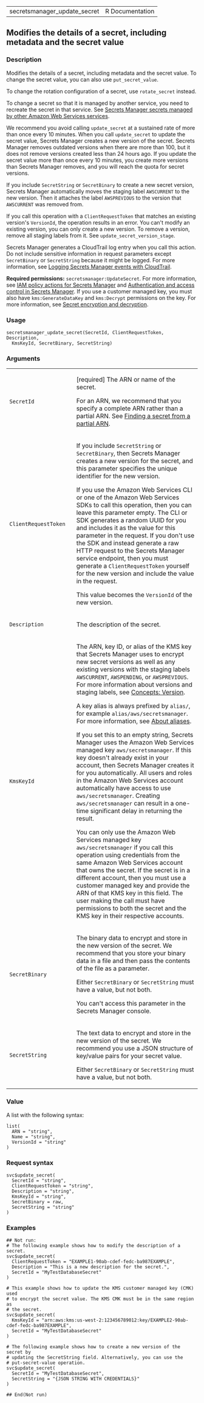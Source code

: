 <table style="width: 100%;">
<tbody>
<tr class="odd">
<td>secretsmanager_update_secret</td>
<td style="text-align: right;">R Documentation</td>
</tr>
</tbody>
</table>

## Modifies the details of a secret, including metadata and the secret value

### Description

Modifies the details of a secret, including metadata and the secret
value. To change the secret value, you can also use `put_secret_value`.

To change the rotation configuration of a secret, use `rotate_secret`
instead.

To change a secret so that it is managed by another service, you need to
recreate the secret in that service. See [Secrets Manager secrets
managed by other Amazon Web Services
services](https://docs.aws.amazon.com/secretsmanager/latest/userguide/service-linked-secrets.html).

We recommend you avoid calling `update_secret` at a sustained rate of
more than once every 10 minutes. When you call `update_secret` to update
the secret value, Secrets Manager creates a new version of the secret.
Secrets Manager removes outdated versions when there are more than 100,
but it does not remove versions created less than 24 hours ago. If you
update the secret value more than once every 10 minutes, you create more
versions than Secrets Manager removes, and you will reach the quota for
secret versions.

If you include `SecretString` or `SecretBinary` to create a new secret
version, Secrets Manager automatically moves the staging label
`AWSCURRENT` to the new version. Then it attaches the label
`AWSPREVIOUS` to the version that `AWSCURRENT` was removed from.

If you call this operation with a `ClientRequestToken` that matches an
existing version's `VersionId`, the operation results in an error. You
can't modify an existing version, you can only create a new version. To
remove a version, remove all staging labels from it. See
`update_secret_version_stage`.

Secrets Manager generates a CloudTrail log entry when you call this
action. Do not include sensitive information in request parameters
except `SecretBinary` or `SecretString` because it might be logged. For
more information, see [Logging Secrets Manager events with
CloudTrail](https://docs.aws.amazon.com/secretsmanager/latest/userguide/monitoring-cloudtrail.html).

**Required permissions:** `secretsmanager:UpdateSecret`. For more
information, see [IAM policy actions for Secrets
Manager](https://docs.aws.amazon.com/secretsmanager/latest/userguide/reference_iam-permissions.html#reference_iam-permissions_actions)
and [Authentication and access control in Secrets
Manager](https://docs.aws.amazon.com/secretsmanager/latest/userguide/auth-and-access.html).
If you use a customer managed key, you must also have
`kms:GenerateDataKey` and `kms:Decrypt` permissions on the key. For more
information, see [Secret encryption and
decryption](https://docs.aws.amazon.com/secretsmanager/latest/userguide/security-encryption.html).

### Usage

    secretsmanager_update_secret(SecretId, ClientRequestToken, Description,
      KmsKeyId, SecretBinary, SecretString)

### Arguments

<table>
<colgroup>
<col style="width: 35%" />
<col style="width: 65%" />
</colgroup>
<tbody>
<tr class="odd">
<td><code
id="secretsmanager_update_secret_:_SecretId">SecretId</code></td>
<td><p>[required] The ARN or name of the secret.</p>
<p>For an ARN, we recommend that you specify a complete ARN rather than
a partial ARN. See <a
href="https://docs.aws.amazon.com/secretsmanager/latest/userguide/troubleshoot.html#ARN_secretnamehyphen">Finding
a secret from a partial ARN</a>.</p></td>
</tr>
<tr class="even">
<td><code
id="secretsmanager_update_secret_:_ClientRequestToken">ClientRequestToken</code></td>
<td><p>If you include <code>SecretString</code> or
<code>SecretBinary</code>, then Secrets Manager creates a new version
for the secret, and this parameter specifies the unique identifier for
the new version.</p>
<p>If you use the Amazon Web Services CLI or one of the Amazon Web
Services SDKs to call this operation, then you can leave this parameter
empty. The CLI or SDK generates a random UUID for you and includes it as
the value for this parameter in the request. If you don't use the SDK
and instead generate a raw HTTP request to the Secrets Manager service
endpoint, then you must generate a <code>ClientRequestToken</code>
yourself for the new version and include the value in the request.</p>
<p>This value becomes the <code>VersionId</code> of the new
version.</p></td>
</tr>
<tr class="odd">
<td><code
id="secretsmanager_update_secret_:_Description">Description</code></td>
<td><p>The description of the secret.</p></td>
</tr>
<tr class="even">
<td><code
id="secretsmanager_update_secret_:_KmsKeyId">KmsKeyId</code></td>
<td><p>The ARN, key ID, or alias of the KMS key that Secrets Manager
uses to encrypt new secret versions as well as any existing versions
with the staging labels <code>AWSCURRENT</code>,
<code>AWSPENDING</code>, or <code>AWSPREVIOUS</code>. For more
information about versions and staging labels, see <a
href="https://docs.aws.amazon.com/secretsmanager/latest/userguide/getting-started.html#term_version">Concepts:
Version</a>.</p>
<p>A key alias is always prefixed by <code
style="white-space: pre;">⁠alias/⁠</code>, for example
<code>alias/aws/secretsmanager</code>. For more information, see <a
href="https://docs.aws.amazon.com/kms/latest/developerguide/alias-about.html">About
aliases</a>.</p>
<p>If you set this to an empty string, Secrets Manager uses the Amazon
Web Services managed key <code>aws/secretsmanager</code>. If this key
doesn't already exist in your account, then Secrets Manager creates it
for you automatically. All users and roles in the Amazon Web Services
account automatically have access to use
<code>aws/secretsmanager</code>. Creating
<code>aws/secretsmanager</code> can result in a one-time significant
delay in returning the result.</p>
<p>You can only use the Amazon Web Services managed key
<code>aws/secretsmanager</code> if you call this operation using
credentials from the same Amazon Web Services account that owns the
secret. If the secret is in a different account, then you must use a
customer managed key and provide the ARN of that KMS key in this field.
The user making the call must have permissions to both the secret and
the KMS key in their respective accounts.</p></td>
</tr>
<tr class="odd">
<td><code
id="secretsmanager_update_secret_:_SecretBinary">SecretBinary</code></td>
<td><p>The binary data to encrypt and store in the new version of the
secret. We recommend that you store your binary data in a file and then
pass the contents of the file as a parameter.</p>
<p>Either <code>SecretBinary</code> or <code>SecretString</code> must
have a value, but not both.</p>
<p>You can't access this parameter in the Secrets Manager
console.</p></td>
</tr>
<tr class="even">
<td><code
id="secretsmanager_update_secret_:_SecretString">SecretString</code></td>
<td><p>The text data to encrypt and store in the new version of the
secret. We recommend you use a JSON structure of key/value pairs for
your secret value.</p>
<p>Either <code>SecretBinary</code> or <code>SecretString</code> must
have a value, but not both.</p></td>
</tr>
</tbody>
</table>

### Value

A list with the following syntax:

    list(
      ARN = "string",
      Name = "string",
      VersionId = "string"
    )

### Request syntax

    svc$update_secret(
      SecretId = "string",
      ClientRequestToken = "string",
      Description = "string",
      KmsKeyId = "string",
      SecretBinary = raw,
      SecretString = "string"
    )

### Examples

    ## Not run: 
    # The following example shows how to modify the description of a secret.
    svc$update_secret(
      ClientRequestToken = "EXAMPLE1-90ab-cdef-fedc-ba987EXAMPLE",
      Description = "This is a new description for the secret.",
      SecretId = "MyTestDatabaseSecret"
    )

    # This example shows how to update the KMS customer managed key (CMK) used
    # to encrypt the secret value. The KMS CMK must be in the same region as
    # the secret.
    svc$update_secret(
      KmsKeyId = "arn:aws:kms:us-west-2:123456789012:key/EXAMPLE2-90ab-cdef-fedc-ba987EXAMPLE",
      SecretId = "MyTestDatabaseSecret"
    )

    # The following example shows how to create a new version of the secret by
    # updating the SecretString field. Alternatively, you can use the
    # put-secret-value operation.
    svc$update_secret(
      SecretId = "MyTestDatabaseSecret",
      SecretString = "{JSON STRING WITH CREDENTIALS}"
    )

    ## End(Not run)
